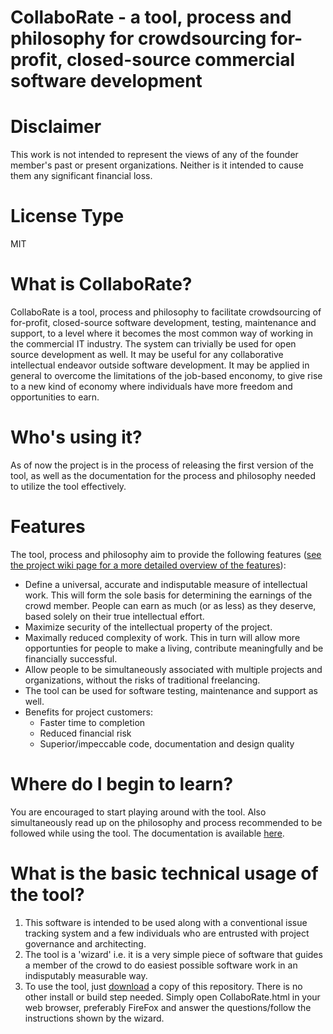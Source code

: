 # CollaboRate - a tool, process and philosophy for crowdsourcing for-profit, closed-source commercial software development

# Disclaimer
This work is not intended to represent the views of any of the founder member's past or present organizations. Neither is it intended to cause them any significant financial loss.

# License Type
MIT

# What is CollaboRate?
CollaboRate is a tool, process and philosophy to facilitate crowdsourcing of for-profit, closed-source software development, testing, maintenance and support, to a level where it becomes the most common way of working in the commercial IT industry. The system can trivially be used for open source development as well. It may be useful for any collaborative intellectual endeavor outside software development. It may be applied in general to overcome the limitations of the job-based enconomy, to give rise to a new kind of economy where individuals have more freedom and opportunities to earn. 

# Who's using it?
As of now the project is in the process of releasing the first version of the tool, as well as the documentation for the process and philosophy needed to utilize the tool effectively.

# Features
 The tool, process and philosophy aim to provide the following features ([see the project wiki page for a more detailed overview of the features](https://github.com/sohrabsaran/CollaboRate/wiki#features)):
- Define a universal, accurate and indisputable measure of intellectual work. This will form the sole basis for determining the earnings of the crowd member. People can earn as much (or as less) as they deserve, based solely on their true intellectual effort.
- Maximize security of the intellectual property of the project.
- Maximally reduced complexity of work. This in turn will allow more opportunties for people to make a living, contribute meaningfully and be financially successful.
- Allow people to be simultaneously associated with multiple projects and organizations, without the risks of traditional freelancing.
- The tool can be used for software testing, maintenance and support as well.
- Benefits for project customers:
  - Faster time to completion
  - Reduced financial risk
  - Superior/impeccable code, documentation and design quality

# Where do I begin to learn?
You are encouraged to start playing around with the tool.  Also simultaneously read up on the philosophy and process recommended to be followed while using the tool. The documentation is available [here](https://github.com/sohrabsaran/CollaboRate/wiki).

# What is the basic technical usage of the tool?
1. This software is intended to be used along with a conventional issue tracking system and a few individuals who are entrusted with project governance and architecting.
2. The tool is a 'wizard' i.e. it is a very simple piece of software that guides a member of the crowd to do easiest possible software work in an indisputably measurable way.
3. To use the tool, just [download](https://github.com/sohrabsaran/CollaboRate/archive/master.zip) a copy of this repository. There is no other install or build step needed. Simply open CollaboRate.html in your web browser, preferably FireFox and answer the questions/follow the instructions shown by the wizard.

